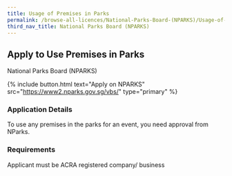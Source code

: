 ```yaml
---
title: Usage of Premises in Parks
permalink: /browse-all-licences/National-Parks-Board-(NPARKS)/Usage-of-Premises-in-Parks
third_nav_title: National Parks Board (NPARKS)
---
```


## Apply to Use Premises in Parks

National Parks Board (NPARKS)

{% include button.html text="Apply on NPARKS" src="https://www2.nparks.gov.sg/vbs/" type="primary" %}

### Application Details

<p>To use any premises in the parks for an event, you need approval from NParks.</p>

### Requirements

<p>Applicant must be ACRA registered company/ business</p>

